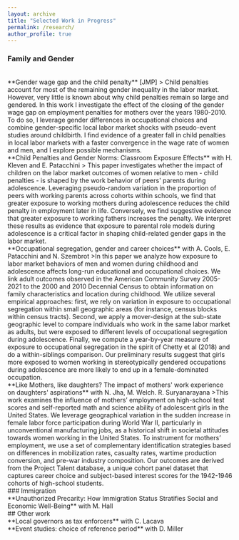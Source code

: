 ```yaml
---
layout: archive
title: "Selected Work in Progress"
permalink: /research/
author_profile: true
---
```


### Family and Gender
<br>
**Gender wage gap and the child penalty** [JMP]
> Child penalties account for most of the remaining gender inequality in the labor market. However, very little is known about why child penalties remain so large and gendered. In this work  I investigate the effect of the closing of the gender wage gap on employment penalties for mothers over the years 1980-2010.  To do so, I leverage gender differences in occupational choices and combine gender-specific local labor market shocks with pseudo-event studies around childbirth. I find evidence of a greater fall in child penalties in local labor markets with a faster convergence in the wage rate of women and men, and I explore possible mechanisms.

<br>
**Child Penalties and Gender Norms: Classroom Exposure Effects** with H. Kleven and E. Patacchini
> This paper investigates whether the impact of children on the labor market outcomes of women relative to men - child penalties - is shaped by the work behavior of peers' parents during adolescence. Leveraging pseudo-random variation in the proportion of peers with working parents across cohorts within schools, we find that greater exposure to working mothers during adolescence reduces the child penalty in employment later in life. Conversely, we find suggestive evidence that greater exposure to working fathers increases the penalty. We interpret these results as evidence that exposure to parental role models during adolescence is a critical factor in shaping child-related gender gaps in the labor market.
    
<br>
**Occupational segregation, gender and career choices** with A. Cools, E. Patacchini and N. Szembrot
>In this paper we analyze how exposure to labor market behaviors of men and women during childhood and adolescence affects long-run educational and occupational choices. We link adult outcomes observed in the American Community Survey 2005-2021 to the 2000 and 2010 Decennial Census to obtain information on family characteristics and location during childhood. We utilize several empirical approaches: first, we rely on variation in exposure to occupational segregation within small geographic areas (for instance, census blocks within census tracts). Second, we apply a mover-design at the sub-state geographic level to compare individuals who work in the same labor market as adults, but were exposed to different levels of occupational segregation during adolescence. Finally, we compute a year-by-year measure of exposure to occupational segregation in the spirit of Chetty et al (2018) and do a within-siblings comparison. Our preliminary results suggest that girls more exposed to women working in stereotypically gendered occupations during adolescence are more likely to end up in a female-dominated occupation.

<br>
**Like Mothers, like daughters? The impact of mothers' work experience on daughters' aspirations** with N. Jha, M. Welch. R. Suryanarayana
>This work examines the influence of mothers’ employment on high-school test scores and self-reported math and science ability of adolescent girls in the United States. We leverage geographical variation in the sudden increase in female labor force participation during World War II, particularly in unconventional manufacturing jobs, as a historical shift in societal attitudes towards women working in the United States. To instrument for mothers’ employment, we use 
a set of complementary identification strategies based on differences in mobilization rates, casualty rates, wartime production conversion, and pre-war industry composition. Our outcomes are derived from the Project Talent database, a unique cohort panel dataset that captures career choice and subject-based interest scores for the 1942-1946 cohorts of high-school students.


<br>
### Immigration
<br>
**Unauthorized Precarity: How Immigration Status Stratifies Social and Economic Well-Being** with M. Hall

<br>
## Other work 
<br>
**Local governors as tax enforcers** with C. Lacava

<br>
**Event studies: choice of reference period** with D. Miller

